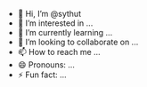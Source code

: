 - 👋 Hi, I’m @sythut
- 👀 I’m interested in ...
- 🌱 I’m currently learning ...
- 💞️ I’m looking to collaborate on ...
- 📫 How to reach me ...
- 😄 Pronouns: ...
- ⚡ Fun fact: ...

<!---
sythut/sythut is a ✨ special ✨ repository because its `README.md` (this file) appears on your GitHub profile.
You can click the Preview link to take a look at your changes.
--->
